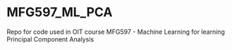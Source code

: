 # MFG597_ML_PCA
Repo for code used in OIT course MFG597 - Machine Learning for learning Principal Component Analysis

